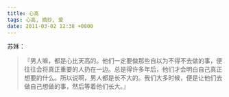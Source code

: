```yaml
---
title: 心高
tags: 心高, 摘抄, 爱
date: 2011-03-02 12:38 +0800
---
```



苏姀： 

> 『男人嘛，都是心比天高的。他们一定要做那些自以为不得不去做的事，便往往会将真正重要的人扔在一边。总是得许多年后，他们才会明白自己真正想要的什么。所以说啊，男人都是长不大的。我们大多时候，便是让他们去做自己想做的事，然后等着他们长大。』

